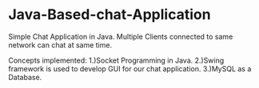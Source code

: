 # Java-Based-chat-Application
Simple Chat Application in Java.
Multiple Clients connected to same network can chat at same time.

Concepts implemented:
1.)Socket Programming in Java.
2.)Swing framework is used to develop GUI for our chat application.
3.)MySQL as a Database.
